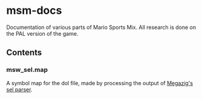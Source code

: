 # msm-docs
Documentation of various parts of Mario Sports Mix. All research is done on the PAL version of the game.

## Contents

### msw_sel.map
A symbol map for the dol file, made by processing the output of [Megazig's sel parser](https://github.com/Megazig/WiiTools/blob/master/PythonTools/).
